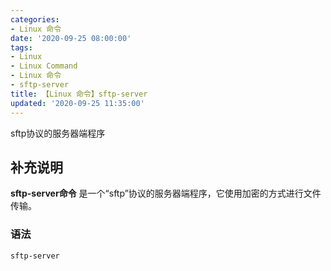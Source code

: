 ```yaml
---
categories:
- Linux 命令
date: '2020-09-25 08:00:00'
tags:
- Linux
- Linux Command
- Linux 命令
- sftp-server
title: 【Linux 命令】sftp-server
updated: '2020-09-25 11:35:00'
---
```


sftp协议的服务器端程序

## 补充说明

**sftp-server命令** 是一个“sftp”协议的服务器端程序，它使用加密的方式进行文件传输。

###  语法

```shell
sftp-server
```


<!-- Linux命令行搜索引擎：https://jaywcjlove.github.io/linux-command/ -->